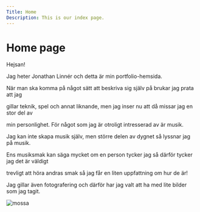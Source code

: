 ```yaml
---
Title: Home
Description: This is our index page.
---
```


Home page
==========================

Hejsan!

Jag heter Jonathan Linnér och detta är min portfolio-hemsida.

När man ska komma på något sätt att beskriva sig själv på brukar jag prata att jag

gillar teknik, spel och annat liknande, men jag inser nu att då missar jag en stor del av

min personlighet. För något som jag är otroligt intresserad av är musik.

Jag kan inte skapa musik själv, men större delen av dygnet så lyssnar jag på musik.

Ens musiksmak kan säga mycket om en person tycker jag så därför tycker jag det är väldigt

trevligt att höra andras smak så jag får en liten uppfattning om hur de är!

Jag gillar även fotografering och därför har jag valt att ha med lite bilder som jag tagit.

![mossa](assets/img/snowMoss.jpg)